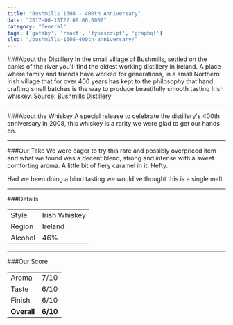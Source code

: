 ```yaml
---
title: "Bushmills 1608 - 400th Anniversary"
date: "2017-06-15T22:09:00.000Z"
category: "General"
tags: ['gatsby', 'react', 'typescript', 'graphql']
slug: "/bushmills-1608-400th-anniversary/"
---
```

###About the Distillery
In the small village of Bushmills, settled on the banks of the river you'll find the oldest working distillery in Ireland. A place where family and friends have worked for generations, in a small Northern Irish village that for over 400 years has kept to the philosophy that hand crafting small batches is the way to produce beautifully smooth tasting Irish whiskey.
[Source: Bushmills Distillery](http://www.bushmills.com/distillery/)

---
###About the Whiskey
A special release to celebrate the distillery's 400th anniversary in 2008, this whiskey is a rarity we were glad to get our hands on.

---

###Our Take
We were eager to try this rare and possibly overpriced item and what we found was a decent blend, strong and intense with a sweet comforting aroma. A little bit of fiery caramel in it. Hefty. 

Had we been doing a blind tasting we would've thought this is a single malt.

---

###Details
<table>  
<tr>  
<td class="grey">Style</td><td>Irish Whiskey</td>  
</tr>  
<tr>  
<td class="grey">Region</td><td>Ireland</td>  
</tr>  
<tr>  
<td class="grey">Alcohol</td><td>46%</td>  
</tr>  
</table>


---

###Our Score
<table class="score-table">  
<tr>  
<td class="grey">Aroma</td><td>7/10</td>  
</tr>  
<tr>  
<td class="grey">Taste</td><td>6/10</td>  
</tr>  
<tr>  
<td class="grey">Finish</td><td>6/10</td>  
</tr>  
<tr>  
<td class="grey"><strong>Overall</strong></td><td><strong>6/10</strong></td>  
</tr>  
</table>
    
